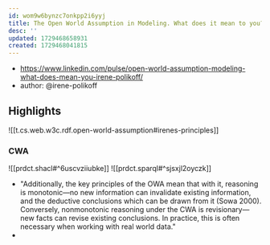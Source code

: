 ```yaml
---
id: wom9w6bynzc7onkpp2i6yyj
title: The Open World Assumption in Modeling. What does it mean to you?
desc: ''
updated: 1729468658931
created: 1729468041815
---
```


- https://www.linkedin.com/pulse/open-world-assumption-modeling-what-does-mean-you-irene-polikoff/
- author: @irene-polikoff

## Highlights

![[t.cs.web.w3c.rdf.open-world-assumption#irenes-principles]]

### CWA

![[prdct.shacl#^6uscvziiubke]]
![[prdct.sparql#^sjsxjl2oyczk]]
- "Additionally, the key principles of the OWA mean that with it, reasoning is monotonic—no new information can invalidate existing information, and the deductive conclusions which can be drawn from it (Sowa 2000). Conversely, nonmonotonic reasoning under the CWA is revisionary—new facts can revise existing conclusions. In practice, this is often necessary when working with real world data."
- 